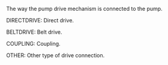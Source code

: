 The way the pump drive mechanism is connected to the pump.



DIRECTDRIVE: Direct drive.

BELTDRIVE: Belt drive.

COUPLING: Coupling.

OTHER: Other type of drive connection.
